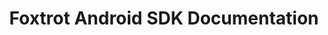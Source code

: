 ---
title: Foxtrot Android SDK Documentation

toc_footers:
  - "<span class='toc-footer-support-heading'>Support Contact Info</span>"
  - "USA: <a href='tel:+8052725285'>+1-805-272-5285</a>"
  - "Brazil: <a href='tel:+5511940448989'>+55 11 94044 8989</a>"
  - "<a href='mailto:support@foxtrot.io'>support@foxtrot.io</a>"
  - "&nbsp;"
  - <a href='https://foxtrotsystems.github.io/android-sdk-javadoc/'>Javadoc</a>
  - <a href='https://app.foxtrot.io/terms'>Terms of Service</a>
  - <a href='https://app.foxtrot.io/privacy'>Privacy Policy</a>
  - Last Updated 2016-11-08

includes:
  - introduction
  - getting-started
  - models/user-created
  - models/optimized

search: true
---